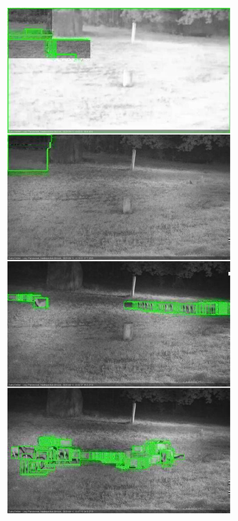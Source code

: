 ![20200912-185550-190555](in2/20200912/20200912-185550-190555_0_.jpg)
![20200912-190601-191607](in2/20200912/20200912-190601-191607_0_.jpg)
![20200912-195656-200658](in2/20200912/20200912-195656-200658_0_.jpg)
![20200912-200704-201710](in2/20200912/20200912-200704-201710_0_.jpg)
